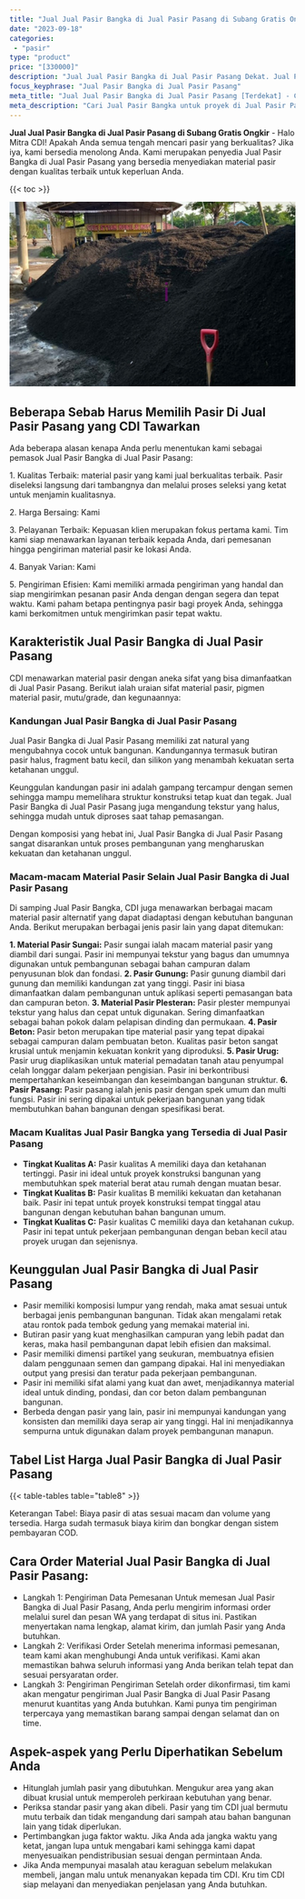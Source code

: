 ```yaml
---
title: "Jual Jual Pasir Bangka di Jual Pasir Pasang di Subang Gratis Ongkir"
date: "2023-09-18"
categories:
 - "pasir"
type: "product"
price: "[330000]"
description: "Jual Jual Pasir Bangka di Jual Pasir Pasang Dekat. Jual Pasir Bangka ini sering dipakai dalam proyek konstruksi sebagai bahan campuran yang terpilih dan halus. Kontak kami untuk mendapatkan informasi lebih lanjut."
focus_keyphrase: "Jual Pasir Bangka di Jual Pasir Pasang"
meta_title: "Jual Jual Pasir Bangka di Jual Pasir Pasang [Terdekat] - CDI"
meta_description: "Cari Jual Pasir Bangka untuk proyek di Jual Pasir Pasang? Kami menyediakan Jual Pasir Bangka berkualitas untuk material adukan. Dapatkan penawaran terbaik sekarang."
---
```


**Jual Jual Pasir Bangka di Jual Pasir Pasang di Subang Gratis Ongkir** - Halo Mitra CDI! Apakah Anda semua tengah mencari pasir yang berkualitas? Jika iya, kami bersedia menolong Anda. Kami merupakan penyedia Jual Pasir Bangka di Jual Pasir Pasang yang bersedia menyediakan material pasir dengan kualitas terbaik untuk keperluan Anda.

{{< toc >}}

![Jual Jual Pasir Bangka di Jual Pasir Pasang di Subang Gratis Ongkir](/images/pasir/pasir-bangunan-26.jpg)

## Beberapa Sebab Harus Memilih Pasir Di Jual Pasir Pasang yang CDI Tawarkan

Ada beberapa alasan kenapa Anda perlu menentukan kami sebagai pemasok Jual Pasir Bangka di Jual Pasir Pasang:

1\.  Kualitas Terbaik: material pasir yang kami jual berkualitas terbaik. Pasir diseleksi langsung dari tambangnya dan melalui proses seleksi yang ketat untuk menjamin kualitasnya.

2\.  Harga Bersaing: Kami

3\.  Pelayanan Terbaik: Kepuasan klien merupakan fokus pertama kami. Tim kami siap menawarkan layanan terbaik kepada Anda, dari pemesanan hingga pengiriman material pasir ke lokasi Anda.

4\.  Banyak Varian: Kami

5\.  Pengiriman Efisien: Kami memiliki armada pengiriman yang handal dan siap mengirimkan pesanan pasir Anda dengan dengan segera dan tepat waktu. Kami paham betapa pentingnya pasir bagi proyek Anda, sehingga kami berkomitmen untuk mengirimkan pasir tepat waktu.

## Karakteristik Jual Pasir Bangka di Jual Pasir Pasang

CDI menawarkan material pasir dengan aneka sifat yang bisa dimanfaatkan di Jual Pasir Pasang. Berikut ialah uraian sifat material pasir, pigmen material pasir, mutu/grade, dan kegunaannya:

### Kandungan Jual Pasir Bangka di Jual Pasir Pasang

Jual Pasir Bangka di Jual Pasir Pasang memiliki zat natural yang mengubahnya cocok untuk bangunan. Kandungannya termasuk butiran pasir halus, fragment batu kecil, dan silikon yang menambah kekuatan serta ketahanan unggul.

Keunggulan kandungan pasir ini adalah gampang tercampur dengan semen sehingga mampu memelihara struktur konstruksi tetap kuat dan tegak. Jual Pasir Bangka di Jual Pasir Pasang juga mengandung tekstur yang halus, sehingga mudah untuk diproses saat tahap pemasangan.

Dengan komposisi yang hebat ini, Jual Pasir Bangka di Jual Pasir Pasang sangat disarankan untuk proses pembangunan yang mengharuskan kekuatan dan ketahanan unggul.

### Macam-macam Material Pasir Selain Jual Pasir Bangka di Jual Pasir Pasang

Di samping Jual Pasir Bangka, CDI juga menawarkan berbagai macam material pasir alternatif yang dapat diadaptasi dengan kebutuhan bangunan Anda. Berikut merupakan berbagai jenis pasir lain yang dapat ditemukan:

**1\. Material Pasir Sungai:** Pasir sungai ialah macam material pasir yang diambil dari sungai. Pasir ini mempunyai tekstur yang bagus dan umumnya digunakan untuk pembangunan sebagai bahan campuran dalam penyusunan blok dan fondasi.
**2\. Pasir Gunung:** Pasir gunung diambil dari gunung dan memiliki kandungan zat yang tinggi. Pasir ini biasa dimanfaatkan dalam pembangunan untuk aplikasi seperti pemasangan bata dan campuran beton.
**3\. Material Pasir Plesteran:** Pasir plester mempunyai tekstur yang halus dan cepat untuk digunakan. Sering dimanfaatkan sebagai bahan pokok dalam pelapisan dinding dan permukaan.
**4\. Pasir Beton:** Pasir beton merupakan tipe material pasir yang tepat dipakai sebagai campuran dalam pembuatan beton. Kualitas pasir beton sangat krusial untuk menjamin kekuatan konkrit yang diproduksi.
**5\. Pasir Urug:** Pasir urug diaplikasikan untuk material pemadatan tanah atau penyumpal celah longgar dalam pekerjaan pengisian. Pasir ini berkontribusi mempertahankan keseimbangan dan keseimbangan bangunan struktur.
**6\. Pasir Pasang:** Pasir pasang ialah jenis pasir dengan spek umum dan multi fungsi. Pasir ini sering dipakai untuk pekerjaan bangunan yang tidak membutuhkan bahan bangunan dengan spesifikasi berat.

### Macam Kualitas Jual Pasir Bangka yang Tersedia di Jual Pasir Pasang

*   **Tingkat Kualitas A:** Pasir kualitas A memiliki daya dan ketahanan tertinggi. Pasir ini ideal untuk proyek konstruksi bangunan yang membutuhkan spek material berat atau rumah dengan muatan besar.
*   **Tingkat Kualitas B:** Pasir kualitas B memiliki kekuatan dan ketahanan baik. Pasir ini tepat untuk proyek konstruksi tempat tinggal atau bangunan dengan kebutuhan bahan bangunan umum.
*   **Tingkat Kualitas C:** Pasir kualitas C memiliki daya dan ketahanan cukup. Pasir ini tepat untuk pekerjaan pembangunan dengan beban kecil atau proyek urugan dan sejenisnya.

## Keunggulan Jual Pasir Bangka di Jual Pasir Pasang

*   Pasir memiliki komposisi lumpur yang rendah, maka amat sesuai untuk berbagai jenis pembangunan bangunan. Tidak akan mengalami retak atau rontok pada tembok gedung yang memakai material ini.
*   Butiran pasir yang kuat menghasilkan campuran yang lebih padat dan keras, maka hasil pembangunan dapat lebih efisien dan maksimal.
*   Pasir memiliki dimensi partikel yang seukuran, membuatnya efisien dalam penggunaan semen dan gampang dipakai. Hal ini menyediakan output yang presisi dan teratur pada pekerjaan pembangunan.
*   Pasir ini memiliki sifat alami yang kuat dan awet, menjadikannya material ideal untuk dinding, pondasi, dan cor beton dalam pembangunan bangunan.
*   Berbeda dengan pasir yang lain, pasir ini mempunyai kandungan yang konsisten dan memiliki daya serap air yang tinggi. Hal ini menjadikannya sempurna untuk digunakan dalam proyek pembangunan manapun.

## Tabel List Harga Jual Pasir Bangka di Jual Pasir Pasang

{{< table-tables table="table8" >}}

Keterangan Tabel: Biaya pasir di atas sesuai macam dan volume yang tersedia. Harga sudah termasuk biaya kirim dan bongkar dengan sistem pembayaran COD.

## Cara Order Material Jual Pasir Bangka di Jual Pasir Pasang:

*   Langkah 1: Pengiriman Data Pemesanan
Untuk memesan Jual Pasir Bangka di Jual Pasir Pasang, Anda perlu mengirim informasi order melalui surel dan pesan WA yang terdapat di situs ini. Pastikan menyertakan nama lengkap, alamat kirim, dan jumlah Pasir yang Anda butuhkan.
*   Langkah 2: Verifikasi Order
Setelah menerima informasi pemesanan, team kami akan menghubungi Anda untuk verifikasi. Kami akan memastikan bahwa seluruh informasi yang Anda berikan telah tepat dan sesuai persyaratan order.
*   Langkah 3: Pengiriman Pengiriman
Setelah order dikonfirmasi, tim kami akan mengatur pengiriman Jual Pasir Bangka di Jual Pasir Pasang menurut kuantitas yang Anda butuhkan. Kami punya tim pengiriman terpercaya yang memastikan barang sampai dengan selamat dan on time.

## Aspek-aspek yang Perlu Diperhatikan Sebelum Anda

*   Hitunglah jumlah pasir yang dibutuhkan. Mengukur area yang akan dibuat krusial untuk memperoleh perkiraan kebutuhan yang benar.
*   Periksa standar pasir yang akan dibeli. Pasir yang tim CDI jual bermutu mutu terbaik dan tidak mengandung dari sampah atau bahan bangunan lain yang tidak diperlukan.
*   Pertimbangkan juga faktor waktu. Jika Anda ada jangka waktu yang ketat, jangan lupa untuk mengabari kami sehingga kami dapat menyesuaikan pendistribusian sesuai dengan permintaan Anda.
*   Jika Anda mempunyai masalah atau keraguan sebelum melakukan membeli, jangan malu untuk menanyakan kepada tim CDI. Kru tim CDI siap melayani dan menyediakan penjelasan yang Anda butuhkan.